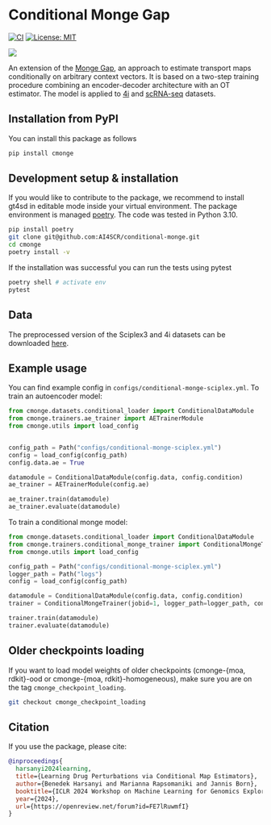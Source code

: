 # Conditional Monge Gap

[![CI](https://github.com/AI4SCR/conditional-monge/actions/workflows/ci.yml/badge.svg)](https://github.com/AI4SCR/conditional-monge/actions/workflows/ci.yml)
[![License: MIT](https://img.shields.io/badge/License-MIT-yellow.svg)](https://opensource.org/licenses/MIT)

![](assets/overview.jpg)

An extension of the [Monge Gap](https://proceedings.mlr.press/v202/uscidda23a.html), an approach to estimate transport maps conditionally on arbitrary context vectors. It is based on a two-step training procedure combining an encoder-decoder architecture with an OT estimator. The model is applied to [4i](https://pubmed.ncbi.nlm.nih.gov/30072512/) and [scRNA-seq](https://www.ncbi.nlm.nih.gov/pmc/articles/PMC7289078/) datasets.

## Installation from PyPI

You can install this package as follows
```sh
pip install cmonge
```

## Development setup & installation
If you would like to contribute to the package, we recommend to install gt4sd in editable mode inside your virtual environment.
The package environment is managed  [poetry](https://python-poetry.org/docs/managing-environments/). 
The code was tested in Python 3.10.
```sh
pip install poetry
git clone git@github.com:AI4SCR/conditional-monge.git
cd cmonge
poetry install -v
```

If the installation was successful you can run the tests using pytest
```sh
poetry shell # activate env
pytest
```

## Data

The preprocessed version of the Sciplex3 and 4i datasets can be downloaded [here](https://www.research-collection.ethz.ch/handle/20.500.11850/609681).


## Example usage

You can find example config in `configs/conditional-monge-sciplex.yml`.
To train an autoencoder model:
```py
from cmonge.datasets.conditional_loader import ConditionalDataModule
from cmonge.trainers.ae_trainer import AETrainerModule
from cmonge.utils import load_config


config_path = Path("configs/conditional-monge-sciplex.yml")
config = load_config(config_path)
config.data.ae = True

datamodule = ConditionalDataModule(config.data, config.condition)
ae_trainer = AETrainerModule(config.ae)

ae_trainer.train(datamodule)
ae_trainer.evaluate(datamodule)
```

To train a conditional monge model:

```py
from cmonge.datasets.conditional_loader import ConditionalDataModule
from cmonge.trainers.conditional_monge_trainer import ConditionalMongeTrainer
from cmonge.utils import load_config

config_path = Path("configs/conditional-monge-sciplex.yml")
logger_path = Path("logs")
config = load_config(config_path)

datamodule = ConditionalDataModule(config.data, config.condition)
trainer = ConditionalMongeTrainer(jobid=1, logger_path=logger_path, config=config.model, datamodule=datamodule)

trainer.train(datamodule)
trainer.evaluate(datamodule)
```

## Older checkpoints loading
If you want to load model weights of older checkpoints (cmonge-{moa, rdkit}-ood or cmonge-{moa, rdkit}-homogeneous), make sure you are on the tag `cmonge_checkpoint_loading`.

```sh
git checkout cmonge_checkpoint_loading
```

## Citation
If you use the package, please cite:
```bib
@inproceedings{
  harsanyi2024learning,
  title={Learning Drug Perturbations via Conditional Map Estimators},
  author={Benedek Harsanyi and Marianna Rapsomaniki and Jannis Born},
  booktitle={ICLR 2024 Workshop on Machine Learning for Genomics Explorations},
  year={2024},
  url={https://openreview.net/forum?id=FE7lRuwmfI}
}
```
